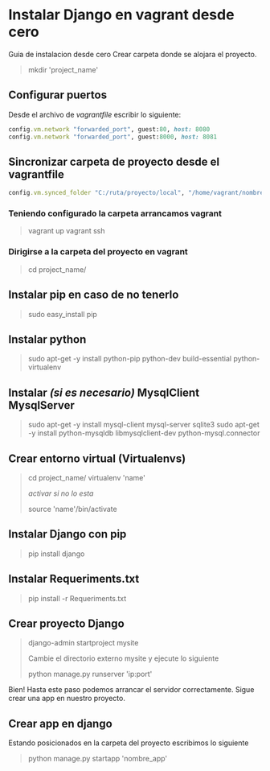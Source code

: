 # Instalar Django en vagrant desde cero

Guia de instalacion desde cero
Crear carpeta donde se alojara el proyecto.
>mkdir 'project_name'

## Configurar puertos

Desde el archivo de *vagrantfile* escribir lo siguiente:

```ruby
config.vm.network "forwarded_port", guest:80, host: 8080
config.vm.network "forwarded_port", guest:8000, host: 8081
```

## Sincronizar carpeta de proyecto desde el vagrantfile

```ruby
config.vm.synced_folder "C:/ruta/proyecto/local", "/home/vagrant/nombre_carpeta_proyecto"
```

### Teniendo configurado la carpeta arrancamos vagrant

>vagrant up
>vagrant ssh

### Dirigirse a la carpeta del proyecto en vagrant

>cd project_name/

## Instalar pip en caso de no tenerlo

> sudo easy_install pip

## Instalar python

> sudo apt-get -y install python-pip python-dev build-essential python-virtualenv

## Instalar *(si es necesario)* MysqlClient MysqlServer

> sudo apt-get -y install mysql-client mysql-server sqlite3
> sudo apt-get -y install python-mysqldb libmysqlclient-dev python-mysql.connector

## Crear entorno virtual (Virtualenvs)

>cd project_name/
>virtualenv 'name'
>
>*activar si no lo esta*
>
>source 'name'/bin/activate

## Instalar Django con pip

>pip install django

## Instalar Requeriments.txt

>pip install -r Requeriments.txt

## Crear proyecto Django

>django-admin startproject mysite
>
>Cambie el directorio externo mysite y ejecute lo siguiente
>
> python manage.py runserver 'ip:port'
>

Bien! Hasta este paso podemos arrancar el servidor correctamente. Sigue crear una app en nuestro proyecto.

## Crear app en django

Estando posicionados en la carpeta del proyecto escribimos lo siguiente
>python manage.py startapp 'nombre_app'
